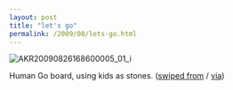 ```yaml
---
layout: post
title: "let's go"
permalink: /2009/08/lets-go.html
---
```


<p><img class="at-xid-6a00d8341c4f5f53ef0120a530c120970b" alt="AKR20090826168600005_01_i" src="https://sippey.typepad.com/.a/6a00d8341c4f5f53ef0120a530c120970b-500wi"  /></p>

<p>Human Go board, using kids as stones.  (<a href="http://www.yonhapnews.co.kr/international/2009/08/26/0603000000AKR20090826168600005.HTML">swiped from</a> / <a href="http://twitter.com/donpark/status/3572199161">via</a>)</p>



